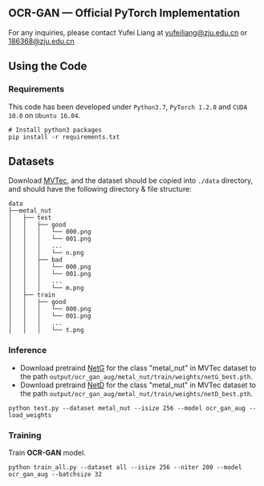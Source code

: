 ## OCR-GAN &mdash; Official PyTorch Implementation

<!-- Official pytorch implementation of the paper "[APB2FACE: AUDIO-GUIDED FACE REENACTMENT WITH AUXILIARY POSE AND BLINK SIGNALS, ICASSP'20](https://arxiv.org/pdf/2004.14569.pdf)". -->

For any inquiries, please contact Yufei Liang at [yufeiliang@zju.edu.cn](mailto:yufeiliang@zju.edu.cn) or [186368@zju.edu.cn](mailto:186368@zju.edu.cn)

## Using the Code

### Requirements

This code has been developed under `Python3.7`, `PyTorch 1.2.0` and `CUDA 10.0` on `Ubuntu 16.04`. 


```shell
# Install python3 packages
pip install -r requirements.txt
```
## Datasets
Download  [MVTec](https://www.mvtec.com/company/research/datasets/mvtec-ad), and the dataset should be copied into `./data` directory, and should have the following directory & file structure:
```
data
├──metal_nut
│   ├── test
│   │   ├── good
│   │   │   └── 000.png
│   │   │   └── 001.png
│   │   │   ...
│   │   │   └── n.png
│   │   ├── bad
│   │   │   └── 000.png
│   │   │   └── 001.png
│   │   │   ...
│   │   │   └── m.png
│   ├── train
│   │   ├── good
│   │   │   └── 000.png
│   │   │   └── 001.png
│   │   │   ...
│   │   │   └── t.png

```
### Inference

- Download pretraind [NetG](https://drive.google.com/file/d/1Aoad_mlBwEsi2fI7KA3jb9l-O597pqa0/view?usp=sharing) for the class "metal_nut" in MVTec dataset to the path `output/ocr_gan_aug/metal_nut/train/weights/netG_best.pth`.
- Download pretraind [NetD](https://drive.google.com/file/d/1bVyQ3NXZrcBb3HG1KB7lOm8A3BnbQsmh/view?usp=sharing) for the class "metal_nut" in MVTec dataset to the path `output/ocr_gan_aug/metal_nut/train/weights/netD_best.pth`.

```shell
python test.py --dataset metal_nut --isize 256 --model ocr_gan_aug --load_weights
```

### Training

Train **OCR-GAN** model.
```shell
python train_all.py --dataset all --isize 256 --niter 200 --model ocr_gan_aug --batchsize 32
```
